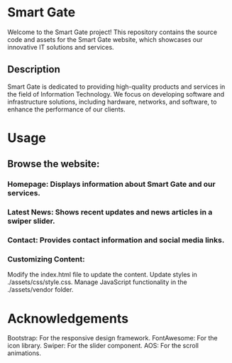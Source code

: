 # Smart Gate

Welcome to the Smart Gate project! This repository contains the source code and assets for the Smart Gate website, which showcases our innovative IT solutions and services.

## Description


Smart Gate is dedicated to providing high-quality products and services in the field of Information Technology. We focus on developing software and infrastructure solutions, including hardware, networks, and software, to enhance the performance of our clients.

# Usage
## Browse the website:

### Homepage: Displays information about Smart Gate and our services.
### Latest News: Shows recent updates and news articles in a swiper slider.
### Contact: Provides contact information and social media links.
### Customizing Content:

Modify the index.html file to update the content.
Update styles in ./assets/css/style.css.
Manage JavaScript functionality in the ./assets/vendor folder.

# Acknowledgements
Bootstrap: For the responsive design framework.
FontAwesome: For the icon library.
Swiper: For the slider component.
AOS: For the scroll animations.
